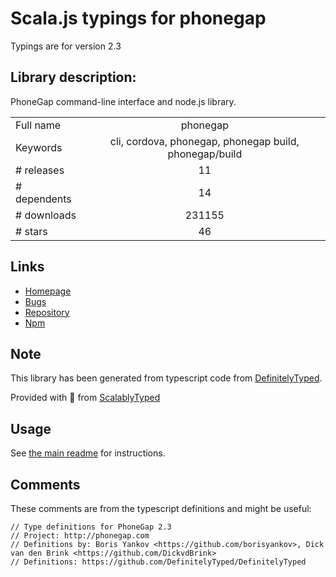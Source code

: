 
# Scala.js typings for phonegap

Typings are for version 2.3

## Library description:
PhoneGap command-line interface and node.js library.

|                    |                 |
| ------------------ | :-------------: |
| Full name          | phonegap |
| Keywords           | cli, cordova, phonegap, phonegap build, phonegap/build |
| # releases         | 11 |
| # dependents       | 14 |
| # downloads        | 231155 |
| # stars            | 46 |

## Links
- [Homepage](http://github.com/phonegap/phonegap-cli)
- [Bugs](https://github.com/phonegap/phonegap-cli/issues)
- [Repository](https://github.com/phonegap/phonegap-cli)
- [Npm](https://www.npmjs.com/package/phonegap)
    


## Note
This library has been generated from typescript code from [DefinitelyTyped](https://definitelytyped.org).

Provided with :purple_heart: from [ScalablyTyped](https://github.com/oyvindberg/ScalablyTyped)

## Usage
See [the main readme](../../readme.md) for instructions.

## Comments

These comments are from the typescript definitions and might be useful:
```
// Type definitions for PhoneGap 2.3
// Project: http://phonegap.com
// Definitions by: Boris Yankov <https://github.com/borisyankov>, Dick van den Brink <https://github.com/DickvdBrink>
// Definitions: https://github.com/DefinitelyTyped/DefinitelyTyped

```


